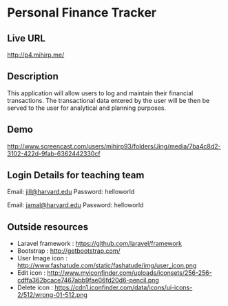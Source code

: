 # Personal Finance Tracker

## Live URL
<http://p4.mihirp.me/>

## Description
This application will allow users to log and maintain their financial transactions.
The transactional data entered by the user will be then be served to the user
for analytical and planning purposes.

## Demo
http://www.screencast.com/users/mihirp93/folders/Jing/media/7ba4c8d2-3102-422d-9fab-6362442330cf

## Login Details for teaching team
Email: jill@harvard.edu
Password: helloworld

Email: jamal@harvard.edu
Password: helloworld

## Outside resources
* Laravel framework : <https://github.com/laravel/framework>
* Bootstrap : <http://getbootstrap.com/>
* User Image icon : <http://www.fashatude.com/static/fashatude/img/user_icon.png>
* Edit icon : <http://www.myiconfinder.com/uploads/iconsets/256-256-cdffa362bcace7467abb9fae06fd20d6-pencil.png>
* Delete icon : <https://cdn1.iconfinder.com/data/icons/ui-icons-2/512/wrong-01-512.png>
